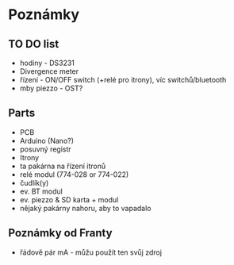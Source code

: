 # Poznámky

## TO DO list

- hodiny - DS3231
- Divergence meter
- řízení - ON/OFF switch (+relé pro itrony), víc switchů/bluetooth
- mby piezzo - OST?

## Parts

- PCB
- Arduino (Nano?)
- posuvný registr
- Itrony
- ta pakárna na řízení itronů
- relé modul (774-028 or 774-022)
- čudlík(y)
- ev. BT modul
- ev. piezzo & SD karta + modul
- nějaký pakárny nahoru, aby to vapadalo

## Poznámky od Franty

 - řádově pár mA - můžu použít ten svůj zdroj 